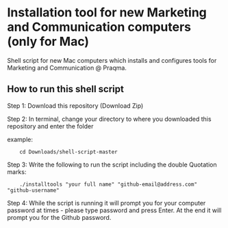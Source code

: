 # Installation tool for new Marketing and Communication computers (only for Mac)

Shell script for new Mac computers which installs and configures tools for Marketing and Communication @ Praqma.

## How to run this shell script

Step 1: Download this repository (Download Zip)

Step 2: In terminal, change your directory to where you downloaded this repository and enter the folder

example:

        cd Downloads/shell-script-master

Step 3: Write the following to run the script including the double Quotation marks:

        ./installtools "your full name" "github-email@address.com" "github-username"

Step 4: While the script is running it will prompt you for your computer password at times - please type password and press Enter. At the end it will prompt you for the Github password.
